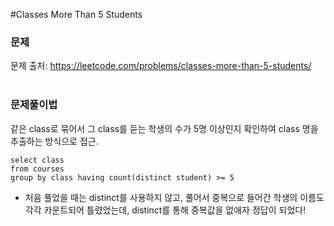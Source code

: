 #Classes More Than 5 Students

### 문제
문제 출처: https://leetcode.com/problems/classes-more-than-5-students/
<br></br>

### 문제풀이법
같은 class로 묶어서 그 class를 듣는 학생의 수가 5명 이상인지 확인하여 class 명을 추출하는 방식으로 접근.
```mysql
select class
from courses
group by class having count(distinct student) >= 5
```
* 처음 풀었을 때는 distinct를 사용하지 않고, 풀어서 중복으로 들어간 학생의 이름도 각각 카운트되어 틀렸었는데, distinct를 통해 중복값을 없애자 정답이 되었다!